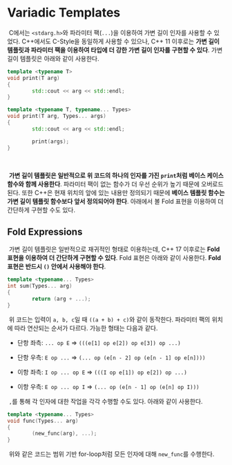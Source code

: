# Variadic Templates

&nbsp;C에서는 `<stdarg.h>`와 파라미터 팩(`...`)을 이용하여 가변 길이 인자를 사용할 수 있었다. C++에서도 C-Style을 동일하게 사용할 수 있으나, C++ 11 이후로는 **가변 길이 템플릿과 파라미터 팩을 이용하여 타입에 더 강한 가변 길이 인자를 구현할 수 있다**. 가변 길이 템플릿은 아래와 같이 사용한다.

```C++
template <typename T>
void print(T arg)
{
        std::cout << arg << std::endl;
}

template <typename T, typename... Types>
void print(T arg, Types... args)
{
        std::cout << arg << std::endl;

        print(args);
}
```
<br>

&nbsp;**가변 길이 템플릿은 일반적으로 위 코드의 하나의 인자를 가진 `print`처럼 베이스 케이스 함수와 함께 사용한다**. 파라미터 팩이 없는 함수가 더 우선 순위가 높기 때문에 오버로드된다. 또한 C++은 현재 위치의 앞에 있는 내용만 정의되기 때문에 **베이스 템플릿 함수는 가변 길이 템플릿 함수보다 앞서 정의되어야 한다**. 아래에서 볼 Fold 표현을 이용하여 더 간단하게 구현할 수도 있다.


## Fold Expressions

&nbsp;가변 길이 템플릿은 일반적으로 재귀적인 형태로 이용하는데, C++ 17 이후로는 **Fold 표현을 이용하여 더 간단하게 구현할 수 있다**. Fold 표현은 아래와 같이 사용한다. **Fold 표현은 반드시 `()` 안에서 사용해야 한다**.

```C++
template <typename... Types>
int sum(Types... arg)
{
        return (arg + ...);
}
```

&nbsp;위 코드는 입력이 `a, b, c`일 때 `((a + b) + c)`와 같이 동작한다. 파라미터 팩의 위치에 따라 연산되는 순서가 다르다. 가능한 형태는 다음과 같다.

- 단항 좌측: `... op E` => `(((e[1] op e[2]) op e[3]) op ...)`

- 단항 우측: `E op ...` => `(... op (e[n - 2] op (e[n - 1] op e[n])))`

- 이항 좌측: `I op ... op E` => `(((I op e[1]) op e[2]) op ...)`

- 이항 우측: `E op ... op I` => `(... op (e[n - 1] op (e[n] op I)))`


&nbsp;`,`를 통해 각 인자에 대한 작업을 각각 수행할 수도 있다. 아래와 같이 사용한다.

```C++
template <typename... Types>
void func(Types... arg)
{
        (new_func(arg), ...);
}
```

&nbsp;위와 같은 코드는 범위 기반 for-loop처럼 모든 인자에 대해 `new_func`를 수행한다.
